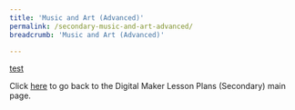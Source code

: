 ```yaml
---
title: 'Music and Art (Advanced)'
permalink: /secondary-music-and-art-advanced/
breadcrumb: 'Music and Art (Advanced)'

---
```



[test](/placeholder-secondary-music-and-art-advanced/)

Click [here](/in-schools/digital-maker/lesson-ideas-secondary/) to go back to the Digital Maker Lesson Plans (Secondary) main page.
